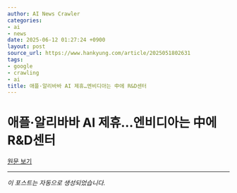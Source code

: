 ```yaml
---
author: AI News Crawler
categories:
- ai
- news
date: 2025-06-12 01:27:24 +0900
layout: post
source_url: https://www.hankyung.com/article/2025051802631
tags:
- google
- crawling
- ai
title: 애플·알리바바 AI 제휴…엔비디아는 中에 R&D센터
---
```


# 애플·알리바바 AI 제휴…엔비디아는 中에 R&D센터

[원문 보기](https://www.hankyung.com/article/2025051802631)

---
*이 포스트는 자동으로 생성되었습니다.*
